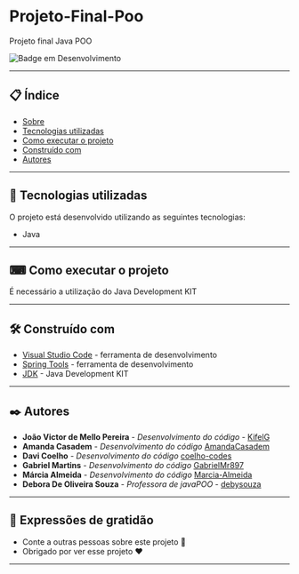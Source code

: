 # Projeto-Final-Poo
Projeto final Java POO

![Badge em Desenvolvimento](https://img.shields.io/static/v1?label=STATUS&message=EM%20PROGRESSO&color=GREEN&style=for-the-badge)
 
 
--- 

## 📋 Índice

- [Sobre](#projeto-final-poo)
- [Tecnologias utilizadas](#-tecnologias-utilizadas)
- [Como executar o projeto](#-como-executar-o-projeto)
- [Construído com](#%EF%B8%8F-construído-com)
- [Autores](#%EF%B8%8F-autores)

--- 

## 🚀 Tecnologias utilizadas

O projeto está desenvolvido utilizando as seguintes tecnologias:

- Java

--- 

## ⌨ Como executar o projeto

É necessário a utilização do Java Development KIT

--- 

## 🛠️ Construído com

* [Visual Studio Code](https://code.visualstudio.com/) - ferramenta de desenvolvimento
* [Spring Tools](https://spring.io/tools) - ferramenta de desenvolvimento
* [JDK](https://www.oracle.com/br/java/technologies/javase/jdk11-archive-downloads.html) - Java Development KIT
--- 

## ✒️ Autores

* **João Victor de Mello Pereira** - *Desenvolvimento do código* - [KifelG](https://github.com/kifel)
* **Amanda Casadem** - *Desenvolvimento do código*  [AmandaCasadem](https://github.com/AmandaCasadem)
* **Davi Coelho** - *Desenvolvimento do código*  [coelho-codes](https://github.com/coelho-codes)
* **Gabriel Martins** - *Desenvolvimento do código*  [GabrielMr897](https://github.com/GabrielMr897)
* **Márcia Almeida** - *Desenvolvimento do código*  [Marcia-Almeida](https://github.com/Marcia-Almeida)
* **Debora De Oliveira Souza** - *Professora de javaPOO* - [debysouza](https://github.com/debysouza)
--- 
 
## 🎁 Expressões de gratidão

* Conte a outras pessoas sobre este projeto 📢
* Obrigado por ver esse projeto ❤️

--- 
